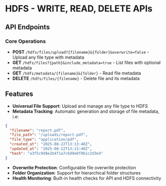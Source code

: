 # HDFS - WRITE, READ, DELETE APIs

## API Endpoints

### Core Operations

* **POST** `/hdfs/files/upload?{filename}&{folder}&overwrite=false` - Upload any file type with metadata
* **GET** `/hdfs/files?{path}&include_metadata=true` - List files with optional metadata
* **GET** `/hdfs/metadata/{filename}&{folder}` - Read file metadata
* **DELETE** `/hdfs/files/{filename}` - Delete file and its metadata

## Features

* **Universal File Support**: Upload and manage any file type to HDFS
* **Metadata Tracking**: Automatic generation and storage of file metadata, i.e:
```json
{
  "filename": "report.pdf",
  "file_path": "/uploads/report.pdf",
  "file_type": "application/pdf",
  "created_at": "2025-08-22T13:13:40Z",
  "updated_at": "2025-08-22T13:13:40Z",
  "hash": "a3f5c9d8e2b4f1a7c6d9e8f0b1c2d3e4"
}
```
* **Overwrite Protection**: Configurable file overwrite protection
* **Folder Organization**: Support for hierarchical folder structures
* **Health Monitoring**: Built-in health checks for API and HDFS connectivity
